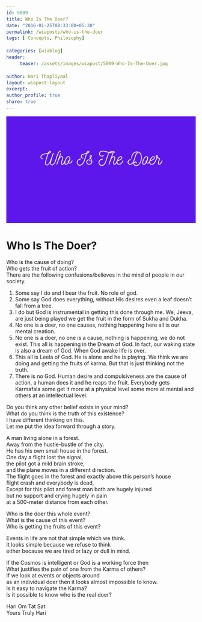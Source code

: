 ```yaml
--- 
id: 5009
title: Who Is The Doer?
date: "2016-01-25T08:33:00+05:30"
permalink: /wiaposts/who-is-the-doer
tags: [ Concepts, Philosophy]    

categories: [wiablog] 
header:
     teaser: /assets/images/wiapost/5009-Who-Is-The-Doer.jpg

author: Hari Thapliyaal 
layout: wiapost-layout
excerpt:  
author_profile: true 
share: true 
---
```


![Who Is The Doer?](/assets/images/wiapost/5009-Who-Is-The-Doer.jpg)     
   
# Who Is The Doer?
    
Who is the cause of doing?     
Who gets the fruit of action?     
There are the following confusions/believes in the mind of people in our society.    
    
1. Some say I do and I bear the fruit. No role of god.    
2. Some say God does everything, without His desires even a leaf doesn’t fall from a tree.    
3. I do but God is instrumental in getting this done through me. We, Jeeva, are just being played we get the fruit in the form of Sukha and Dukha.    
4. No one is a doer, no one causes, nothing happening here all is our mental creation.    
5. No one is a doer, no one is a cause, nothing is happening, we do not exist. This all is happening in the Dream of God. In fact, our waking state is also a dream of God. When God awake life is over.    
6. This all is Leela of God. He is alone and he is playing. We think we are doing and getting the fruits of karma. But that is just thinking not the truth.    
7. There is no God. Human desire and compulsiveness are the cause of action, a human does it and he reaps the fruit. Everybody gets Karmafala some get it more at a physical level some more at mental and others at an intellectual level.    
    
Do you think any other belief exists in your mind?     
What do you think is the truth of this existence?     
I have different thinking on this.     
Let me put the idea forward through a story.    
    
A man living alone in a forest.     
Away from the hustle-bustle of the city.     
He has his own small house in the forest.     
One day a flight lost the signal,     
the pilot got a mild brain stroke,     
and the plane moves in a different direction.     
The flight goes in the forest and exactly above this person’s house     
flight crash and everybody is dead,     
Except for this pilot and forest man both are hugely injured     
but no support and crying hugely in pain     
at a 500-meter distance from each other.    
    
Who is the doer this whole event?     
What is the cause of this event?     
Who is getting the fruits of this event?    
    
Events in life are not that simple which we think.     
It looks simple because we refuse to think     
either because we are tired or lazy or dull in mind.    
    
If the Cosmos is intelligent or God is a working force then     
What justifies the pain of one from the Karma of others?     
If we look at events or objects around     
as an individual doer then it looks almost impossible to know.     
Is it easy to navigate the Karma?     
Is it possible to know who is the real doer?    
    
Hari Om Tat Sat     
Yours Truly Hari    
